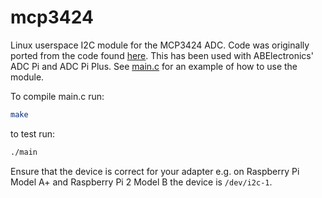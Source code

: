 # mcp3424

Linux userspace I2C module for the MCP3424 ADC. Code was originally ported from the code found [here](https://github.com/abelectronicsuk/ABElectronics_Python3_Libraries/tree/master/ADCPi). This has been used with ABElectronics' ADC Pi and ADC Pi Plus. See [main.c](main.c) for an example of how to use the module.

To compile main.c run:

```bash
make
```

to test run:

```bash
./main
```

Ensure that the device is correct for your adapter e.g. on Raspberry Pi Model A+ and Raspberry Pi 2 Model B the device is `/dev/i2c-1`.
